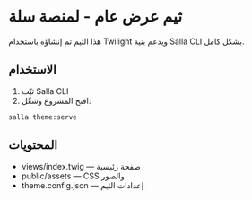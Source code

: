 # ثيم عرض عام - لمنصة سلة

هذا الثيم تم إنشاؤه باستخدام Twilight ويدعم بنية Salla CLI بشكل كامل.

## الاستخدام
1. ثبّت Salla CLI
2. افتح المشروع وشغّل:
```bash
salla theme:serve
```

## المحتويات
- views/index.twig — صفحة رئيسية
- public/assets — CSS والصور
- theme.config.json — إعدادات الثيم
